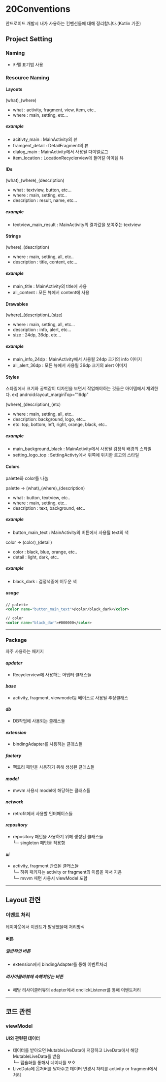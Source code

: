 # 20Conventions
안드로이드 개발시 내가 사용하는 컨벤션들에 대해 정리합니다.(Kotlin 기준)

## Project Setting

### Naming
- 카멜 표기법 사용

### Resource Naming

#### Layouts

\(what)_(where\)

- what : activity, fragment, view, item, etc..
- where : main, setting, etc...

##### example
- acitivty_main : MainActivity의 뷰
- framgent_detail : DetailFragment의 뷰
- dialog_main : MainActivity에서 사용될 다이얼로그
- item_location : LocationRecyclerview에 들어갈 아이템 뷰

#### IDs
(what)\_(where\)_(description)

- what : textview, button, etc...
- where : main, setting, etc..
- description : result, name, etc...

##### example
- textview_main_result : MainActivity의 결과값을 보여주는 textview

#### Strings

\(where)_(description\)  
- where : main, setting, all, etc..
- description : title, content, etc...

##### example
- main_title : MainActivity의 title에 사용
- all_content : 모든 뷰에서 content에 사용

#### Drawables

(where)\_(description\)_(size)
- where : main, setting, all, etc...
- description : info, alert, etc...
- size : 24dp, 36dp, etc...

##### example
- main_info_24dp : MainActivity에서 사용될 24dp 크기의 info 이미지
- all_alert_36dp : 모든 뷰에서 사용될 36dp 크기의 alert 이미지

#### Styles
스타일에서 크기와 공백같이 디자인을 보면서 작업해야하는 것들은 아이템에서 제외한다.
ex) android:layout_marginTop="16dp"

(where)\_(description\)_(etc)
- where : main, setting, all, etc..
- description: background, logo, etc...
- etc: top, bottom, left, right, orange, black, etc..

##### example
- main_background_black : MainActivity에서 사용될 검정색 배경의 스타일
- setting_logo_top : SettingActivty에서 위쪽에 위치한 로고의 스타일

#### Colors
palette와 color를 나눔 

palette -> (what)\_(where\)_(description)
- what : button, textview, etc..
- where : main, setting, etc..
- description : text, background, etc..

##### example
- button_main_text : MainActivity의 버튼에서 사용될 text의 색

color -> (color)_(detail)
- color : black, blue, orange, etc..
- detail : light, dark, etc..

##### example
- black_dark : 검정색중에 어두운 색

##### usage
```xml
// palette
<color name="button_main_text">@color/black_dark</color>

// color
<color name="black_dar">#000000</color>
```
----------------------------------------------
### Package
자주 사용하는 패키지
#### *apdater*
- Recyclerview에 사용하는 어댑터 클래스들
#### *base*
- activity, fragment, viewmodel등 베이스로 사용될 추상클래스
#### *db*
- DB작업에 사용되는 클래스들
#### *extension*
- bindingAdapter를 사용하는 클래스들
#### *factory*
- 팩토리 패턴을 사용하기 위해 생성된 클래스들
#### *model*
- mvvm 사용시 model에 해당하는 클래스들
#### *network*
- retrofit에서 사용할 인터페이스들
#### *repository*
- repository 패턴을 사용하기 위해 생성된 클래스들  
└─  singleton 패턴을 적용함
#### *ui*
- activity, fragment 관련된 클래스들  
└─ 하위 패키지는 activity or fragment의 이름을 따서 지음  
└─ mvvm 패턴 사용시 viewModel 포함

---------------------------
## Layout 관련

### 이벤트 처리
레이아웃에서 이벤트가 발생했을때 처리방식
#### 버튼
##### 일반적인 버튼 
- extension에서 bindingAdapter를 통해 이벤트처리
##### 리사이클러뷰에 속해져있는 버튼
- 해당 리사이클러뷰의 adapter에서 onclickListener를 통해 이벤트처리


----------------------------
## 코드 관련
### viewModel
#### UI와 관련된 데이터
- 데이터를 받아오면 MutableLiveData에 저장하고 LiveData에서 해당 MutableLiveData를 받음  
└─ 캡슐화를 통해서 데이터를 보호
- LiveData에 옵저버를 달아주고 데이터 변경시 처리를 activity or fragment에서 처리
